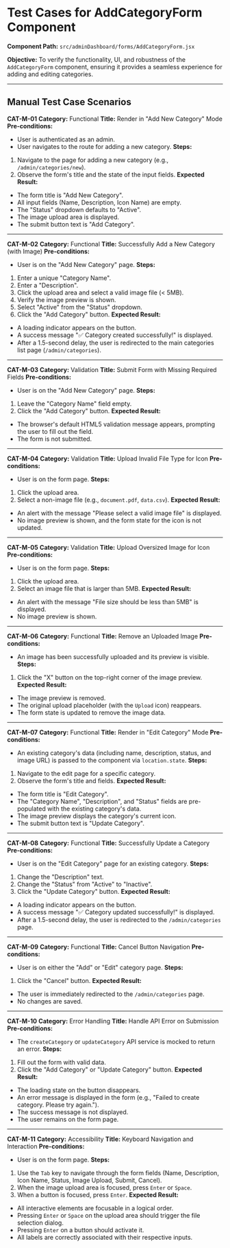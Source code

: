 # Test Cases for AddCategoryForm Component

**Component Path:** `src/adminDashboard/forms/AddCategoryForm.jsx`

**Objective:** To verify the functionality, UI, and robustness of the `AddCategoryForm` component, ensuring it provides a seamless experience for adding and editing categories.

---

## Manual Test Case Scenarios

**CAT-M-01**
**Category:** Functional
**Title:** Render in "Add New Category" Mode
**Pre-conditions:**
- User is authenticated as an admin.
- User navigates to the route for adding a new category.
**Steps:**
1.  Navigate to the page for adding a new category (e.g., `/admin/categories/new`).
2.  Observe the form's title and the state of the input fields.
**Expected Result:**
- The form title is "Add New Category".
- All input fields (Name, Description, Icon Name) are empty.
- The "Status" dropdown defaults to "Active".
- The image upload area is displayed.
- The submit button text is "Add Category".

---

**CAT-M-02**
**Category:** Functional
**Title:** Successfully Add a New Category (with Image)
**Pre-conditions:**
- User is on the "Add New Category" page.
**Steps:**
1.  Enter a unique "Category Name".
2.  Enter a "Description".
3.  Click the upload area and select a valid image file (< 5MB).
4.  Verify the image preview is shown.
5.  Select "Active" from the "Status" dropdown.
6.  Click the "Add Category" button.
**Expected Result:**
- A loading indicator appears on the button.
- A success message "✅ Category created successfully!" is displayed.
- After a 1.5-second delay, the user is redirected to the main categories list page (`/admin/categories`).

---

**CAT-M-03**
**Category:** Validation
**Title:** Submit Form with Missing Required Fields
**Pre-conditions:**
- User is on the "Add New Category" page.
**Steps:**
1.  Leave the "Category Name" field empty.
2.  Click the "Add Category" button.
**Expected Result:**
- The browser's default HTML5 validation message appears, prompting the user to fill out the field.
- The form is not submitted.

---

**CAT-M-04**
**Category:** Validation
**Title:** Upload Invalid File Type for Icon
**Pre-conditions:**
- User is on the form page.
**Steps:**
1.  Click the upload area.
2.  Select a non-image file (e.g., `document.pdf`, `data.csv`).
**Expected Result:**
- An alert with the message "Please select a valid image file" is displayed.
- No image preview is shown, and the form state for the icon is not updated.

---

**CAT-M-05**
**Category:** Validation
**Title:** Upload Oversized Image for Icon
**Pre-conditions:**
- User is on the form page.
**Steps:**
1.  Click the upload area.
2.  Select an image file that is larger than 5MB.
**Expected Result:**
- An alert with the message "File size should be less than 5MB" is displayed.
- No image preview is shown.

---

**CAT-M-06**
**Category:** Functional
**Title:** Remove an Uploaded Image
**Pre-conditions:**
- An image has been successfully uploaded and its preview is visible.
**Steps:**
1.  Click the "X" button on the top-right corner of the image preview.
**Expected Result:**
- The image preview is removed.
- The original upload placeholder (with the `Upload` icon) reappears.
- The form state is updated to remove the image data.

---

**CAT-M-07**
**Category:** Functional
**Title:** Render in "Edit Category" Mode
**Pre-conditions:**
- An existing category's data (including name, description, status, and image URL) is passed to the component via `location.state`.
**Steps:**
1.  Navigate to the edit page for a specific category.
2.  Observe the form's title and fields.
**Expected Result:**
- The form title is "Edit Category".
- The "Category Name", "Description", and "Status" fields are pre-populated with the existing category's data.
- The image preview displays the category's current icon.
- The submit button text is "Update Category".

---

**CAT-M-08**
**Category:** Functional
**Title:** Successfully Update a Category
**Pre-conditions:**
- User is on the "Edit Category" page for an existing category.
**Steps:**
1.  Change the "Description" text.
2.  Change the "Status" from "Active" to "Inactive".
3.  Click the "Update Category" button.
**Expected Result:**
- A loading indicator appears on the button.
- A success message "✅ Category updated successfully!" is displayed.
- After a 1.5-second delay, the user is redirected to the `/admin/categories` page.

---

**CAT-M-09**
**Category:** Functional
**Title:** Cancel Button Navigation
**Pre-conditions:**
- User is on either the "Add" or "Edit" category page.
**Steps:**
1.  Click the "Cancel" button.
**Expected Result:**
- The user is immediately redirected to the `/admin/categories` page.
- No changes are saved.

---

**CAT-M-10**
**Category:** Error Handling
**Title:** Handle API Error on Submission
**Pre-conditions:**
- The `createCategory` or `updateCategory` API service is mocked to return an error.
**Steps:**
1.  Fill out the form with valid data.
2.  Click the "Add Category" or "Update Category" button.
**Expected Result:**
- The loading state on the button disappears.
- An error message is displayed in the form (e.g., "Failed to create category. Please try again.").
- The success message is not displayed.
- The user remains on the form page.

---

**CAT-M-11**
**Category:** Accessibility
**Title:** Keyboard Navigation and Interaction
**Pre-conditions:**
- User is on the form page.
**Steps:**
1.  Use the `Tab` key to navigate through the form fields (Name, Description, Icon Name, Status, Image Upload, Submit, Cancel).
2.  When the image upload area is focused, press `Enter` or `Space`.
3.  When a button is focused, press `Enter`.
**Expected Result:**
- All interactive elements are focusable in a logical order.
- Pressing `Enter` or `Space` on the upload area should trigger the file selection dialog.
- Pressing `Enter` on a button should activate it.
- All labels are correctly associated with their respective inputs.
